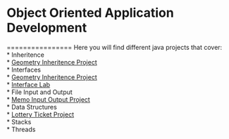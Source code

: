 # Object Oriented Application Development
================
Here you will find different java projects that cover:
<br>* Inheritence
<br>* [Geometry Inheritence Project](https://github.com/selnat77/ooappdevelopment/geometryinheritence)
<br>* Interfaces
<br>* [Geometry Inheritence Project](https://github.com/selnat77/ooappdevelopment/geometryinheritence)
<br>* [Interface Lab](https://github.com/selnat77/ooappdevelopment/Interfacelab)
<br>* File Input and Output
<br>* [Memo Input Output Project](https://github.com/selnat77/ooappdevelopment/memoio)
<br>* Data Structures
<br>* [Lottery Ticket Project](https://github.com/selnat77/ooappdevelopment/megamillionsarraylist)
<br>* Stacks
<br>* Threads
